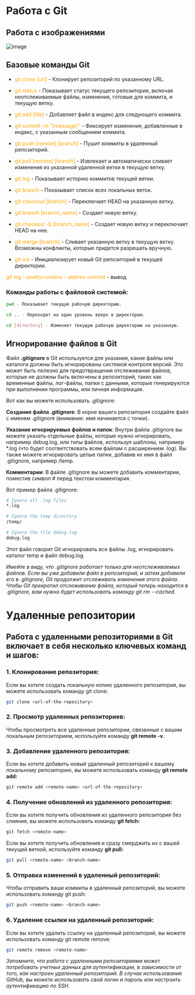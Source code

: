 # Работа с Git

## Работа с изображениями
![image](git_mem.jpg)

## Базовые команды Git

- <span style="color:orange">git clone [url]</span> - Клонирует репозиторий по указанному URL.

- <span style="color:orange">git status</span> - Показывает статус текущего репозитория, включая неотслеживаемые файлы, изменения, готовые для коммита, и текущую ветку.

- <span style="color:orange">git add [file]</span> - Добавляет файл в индекс для следующего коммита.

- <span style="color:orange">git commit -m "[message]"</span> - Фиксирует изменения, добавленные в индекс, с указанным сообщением коммита.

- <span style="color:orange">git push [remote] [branch]</span> - Пушит коммиты в удаленный репозиторий.

- <span style="color:orange">git pull [remote] [branch]</span> - Извлекает и автоматически сливает изменения из указанной удаленной ветки в текущую ветку.

- <span style="color:orange">git log</span> - Показывает историю коммитов текущей ветки.

- <span style="color:orange">git branch</span> - Показывает список всех локальных веток.

- <span style="color:orange">git checkout [branch]</span> - Переключает HEAD на указанную ветку.

- <span style="color:orange">git branch [branch_name]</span> - Создает новую ветку.

- <span style="color:orange">git checkout -b [branch_name]</span> - Создает новую ветку и переключает HEAD на нее.

- <span style="color:orange">git merge [branch]</span> - Сливает указанную ветку в текущую ветку. Возможны конфликты, которые придется разрешать вручную.

- <span style="color:orange">git init</span> - Инициализирует новый Git репозиторий в текущей директории.

<span style="color:orange">git log --pretty=oneline --abbrev-commit</span> - вывод


### Команды работы с файловой системой:

```bash
pwd - Показывает текущую рабочую директорию.

cd .. - Переходит на один уровень вверх в директории.

cd [directory] - Изменяет текущую рабочую директорию на указанную.
```

## Игнорирование файлов в Git

Файл **.gitignore** в Git используется для указания, какие файлы или каталоги должны быть игнорированы системой контроля версий. Это может быть полезно для предотвращения отслеживания файлов, которые не должны быть включены в репозиторий, таких как временные файлы, лог-файлы, папки с данными, которые генерируются при выполнении программы, или личная информация.

Вот как вы можете использовать .gitignore:

**Создание файла .gitignore**: В корне вашего репозитория создайте файл с именем .gitignore (внимание: имя начинается с точки).

**Указание игнорируемых файлов и папок**: Внутри файла .gitignore вы можете указать отдельные файлы, которые нужно игнорировать, например debug.log, или типы файлов, используя шаблоны, например *.log (что будет соответствовать всем файлам с расширением .log). Вы также можете игнорировать целые папки, добавив их имя в файл .gitignore, например /temp.

**Комментарии**: В файле .gitignore вы можете добавить комментарии, поместив символ # перед текстом комментария.

Вот пример файла .gitignore:

```bash
# Ignore all .log files
*.log

# Ignore the temp directory
/temp/

# Ignore the file debug.log
debug.log
```

Этот файл говорит Git игнорировать все файлы .log, игнорировать каталог temp и файл debug.log.

*Имейте в виду, что .gitignore работает только для неотслеживаемых файлов. Если вы уже добавили файл в репозиторий, и затем добавили его в .gitignore, Git продолжит отслеживать изменения этого файла. Чтобы Git прекратил отслеживание файла, который теперь находится в .gitignore, вам нужно будет использовать команду git rm --cached.*


# Удаленные репозитории

## Работа с удаленными репозиториями в Git включает в себя несколько ключевых команд и шагов:

### 1. Клонирование репозитория:

Если вы хотите создать локальную копию удаленного репозитория, вы можете использовать команду git clone:

```bash
git clone <url-of-the-repository>
```

### 2. Просмотр удаленных репозиториев:

Чтобы просмотреть все удаленные репозитории, связанные с вашим локальным репозиторием, используйте команду **git remote -v.**

### 3. Добавление удаленного репозитория:

Если вы хотите добавить новый удаленный репозиторий к вашему локальному репозиторию, вы можете использовать команду **git remote add:**

```php
git remote add <remote-name> <url-of-the-repository>
```

### 4. Получение обновлений из удаленного репозитория:

Если вы хотите получить обновления из удаленного репозитория без слияния, вы можете использовать команду **git fetch:**

```php
git fetch <remote-name>
```

Если вы хотите получить обновления и сразу смерджить их с вашей текущей веткой, используйте команду **git pull:**

```bash
git pull <remote-name> <branch-name>
```
### 5. Отправка изменений в удаленный репозиторий:

Чтобы отправить ваши коммиты в удаленный репозиторий, вы можете использовать команду git push:

```bash
git push <remote-name> <branch-name>
```

### 6. Удаление ссылки на удаленный репозиторий:

Если вы хотите удалить ссылку на удаленный репозиторий, вы можете использовать команду git remote remove:

```bash
git remote remove <remote-name>
```
*Запомните, что работа с удаленными репозиториями может потребовать учетных данных для аутентификации, в зависимости от того, как настроен удаленный репозиторий. В случае использования GitHub, вы можете использовать свой логин и пароль или настроить аутентификацию по SSH.*
